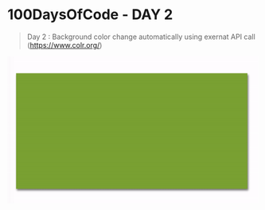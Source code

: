 # 100DaysOfCode - DAY 2

> Day 2 : Background color change automatically using exernat API call (https://www.colr.org/)

![screenshot](../images/day_2.gif)
